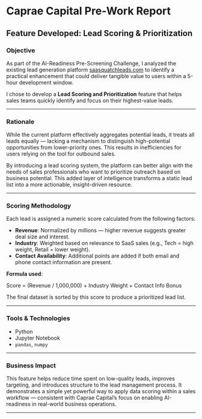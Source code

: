 # Caprae Capital Pre-Work Report  
## Feature Developed: Lead Scoring & Prioritization

### Objective  
As part of the AI-Readiness Pre-Screening Challenge, I analyzed the existing lead generation platform [saasquatchleads.com](https://www.saasquatchleads.com) to identify a practical enhancement that could deliver tangible value to users within a 5-hour development window.

I chose to develop a **Lead Scoring and Prioritization** feature that helps sales teams quickly identify and focus on their highest-value leads.

---

### Rationale  
While the current platform effectively aggregates potential leads, it treats all leads equally — lacking a mechanism to distinguish high-potential opportunities from lower-priority ones. This results in inefficiencies for users relying on the tool for outbound sales.

By introducing a lead scoring system, the platform can better align with the needs of sales professionals who want to prioritize outreach based on business potential. This added layer of intelligence transforms a static lead list into a more actionable, insight-driven resource.

---

### Scoring Methodology  

Each lead is assigned a numeric score calculated from the following factors:

- **Revenue**: Normalized by millions — higher revenue suggests greater deal size and interest.
- **Industry**: Weighted based on relevance to SaaS sales (e.g., Tech = high weight, Retail = lower weight).
- **Contact Availability**: Additional points are added if both email and phone contact information are present.

**Formula used**:

Score = (Revenue / 1,000,000) + Industry Weight + Contact Info Bonus


The final dataset is sorted by this score to produce a prioritized lead list.

---

### Tools & Technologies  
- Python  
- Jupyter Notebook  
- `pandas`, `numpy`  

---

### Business Impact  
This feature helps reduce time spent on low-quality leads, improves targeting, and introduces structure to the lead management process. It demonstrates a simple yet powerful way to apply data scoring within a sales workflow — consistent with Caprae Capital’s focus on enabling AI-readiness in real-world business operations.

---

